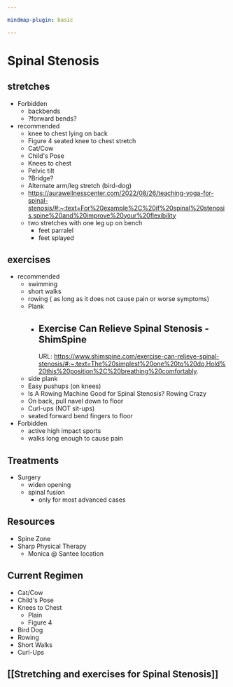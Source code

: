 ```yaml
---

mindmap-plugin: basic

---
```


# Spinal Stenosis

## stretches
- Forbidden
    - backbends
    - ?forward bends?
- recommended
    - knee to chest lying on back
    - Figure 4 seated knee to chest stretch
    - Cat/Cow
    - Child's Pose
    - Knees to chest
    - Pelvic tilt
    - ?Bridge?
    - Alternate arm/leg stretch (bird-dog)
    - https://aurawellnesscenter.com/2022/08/26/teaching-yoga-for-spinal-stenosis/#:~:text=For%20example%2C%20if%20spinal%20stenosis,spine%20and%20improve%20your%20flexibility
    - two stretches with one leg up on bench
        - feet parralel
        - feet splayed

## exercises
- recommended
    - swimming
    - short walks
    - rowing ( as long as it does not cause pain or worse symptoms)
    - Plank
        - ## Exercise Can Relieve Spinal Stenosis - ShimSpine
           URL: https://www.shimspine.com/exercise-can-relieve-spinal-stenosis/#:~:text=The%20simplest%20one%20to%20do,Hold%20this%20position%2C%20breathing%20comfortably.
    - side plank
    - Easy pushups (on knees)
    - Is A Rowing Machine Good for Spinal Stenosis? Rowing Crazy
    - On back, pull navel down to floor
    - Curl-ups (NOT sit-ups)
    - seated forward bend fingers to floor
- Forbidden
    - active high impact sports
    - walks long enough to cause pain

## Treatments
- Surgery
    - widen opening
    - spinal fusion
        - only for most advanced cases

## Resources
- Spine Zone
- Sharp Physical Therapy
    - Monica @ Santee location

## Current Regimen
- Cat/Cow
- Child's Pose
- Knees to Chest
    - Plain
    - Figure 4
- Bird Dog
- Rowing
- Short Walks
- Curl-Ups

## [[Stretching and exercises for Spinal Stenosis]]
